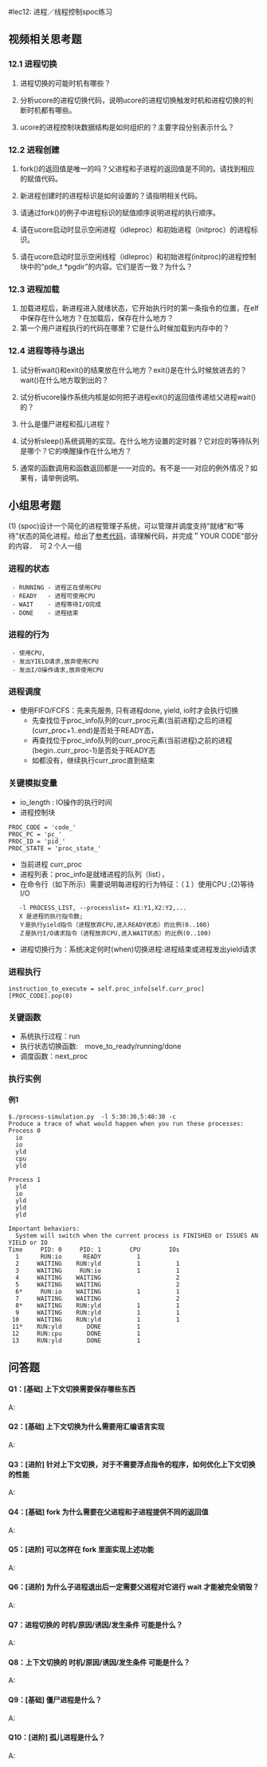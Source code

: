 #lec12: 进程／线程控制spoc练习

## 视频相关思考题
### 12.1 进程切换

1. 进程切换的可能时机有哪些？

2. 分析ucore的进程切换代码，说明ucore的进程切换触发时机和进程切换的判断时机都有哪些。

3. ucore的进程控制块数据结构是如何组织的？主要字段分别表示什么？

### 12.2 进程创建

1. fork()的返回值是唯一的吗？父进程和子进程的返回值是不同的。请找到相应的赋值代码。

2. 新进程创建时的进程标识是如何设置的？请指明相关代码。

3. 请通过fork()的例子中进程标识的赋值顺序说明进程的执行顺序。

4. 请在ucore启动时显示空闲进程（idleproc）和初始进程（initproc）的进程标识。

5. 请在ucore启动时显示空闲线程（idleproc）和初始进程(initproc)的进程控制块中的“pde_t *pgdir”的内容。它们是否一致？为什么？

### 12.3 进程加载

1. 加载进程后，新进程进入就绪状态，它开始执行时的第一条指令的位置，在elf中保存在什么地方？在加载后，保存在什么地方？
2. 第一个用户进程执行的代码在哪里？它是什么时候加载到内存中的？

### 12.4 进程等待与退出

1. 试分析wait()和exit()的结果放在什么地方？exit()是在什么时候放进去的？wait()在什么地方取到出的？

2. 试分析ucore操作系统内核是如何把子进程exit()的返回值传递给父进程wait()的？

3. 什么是僵尸进程和孤儿进程？

4. 试分析sleep()系统调用的实现。在什么地方设置的定时器？它对应的等待队列是哪个？它的唤醒操作在什么地方？

5. 通常的函数调用和函数返回都是一一对应的。有不是一一对应的例外情况？如果有，请举例说明。

## 小组思考题

(1) (spoc)设计一个简化的进程管理子系统，可以管理并调度支持“就绪”和“等待”状态的简化进程。给出了[参考代码](https://github.com/chyyuu/ucore_lab/blob/master/related_info/lab5/process-cpuio-homework.py)，请理解代码，并完成＂YOUR CODE"部分的内容．　可２个人一组

### 进程的状态 
```
 - RUNNING - 进程正在使用CPU
 - READY   - 进程可使用CPU
 - WAIT    - 进程等待I/O完成
 - DONE    - 进程结束
```

### 进程的行为
```
 - 使用CPU, 
 - 发出YIELD请求,放弃使用CPU
 - 发出I/O操作请求,放弃使用CPU
```

### 进程调度
 - 使用FIFO/FCFS：先来先服务, 只有进程done, yield, io时才会执行切换
   - 先查找位于proc_info队列的curr_proc元素(当前进程)之后的进程(curr_proc+1..end)是否处于READY态，
   - 再查找位于proc_info队列的curr_proc元素(当前进程)之前的进程(begin..curr_proc-1)是否处于READY态
   - 如都没有，继续执行curr_proc直到结束

### 关键模拟变量
 - io_length : IO操作的执行时间
 - 进程控制块
```
PROC_CODE = 'code_'
PROC_PC = 'pc_'
PROC_ID = 'pid_'
PROC_STATE = 'proc_state_'
```
 - 当前进程 curr_proc 
 - 进程列表：proc_info是就绪进程的队列（list），
 - 在命令行（如下所示）需要说明每进程的行为特征：（１）使用CPU ;(2)等待I/O
```
   -l PROCESS_LIST, --processlist= X1:Y1,X2:Y2,...
   X 是进程的执行指令数; 
   Ｙ是执行yield指令（进程放弃CPU,进入READY状态）的比例(0..100) 
   Ｚ是执行I/O请求指令（进程放弃CPU,进入WAIT状态）的比例(0..100)
```
 - 进程切换行为：系统决定何时(when)切换进程:进程结束或进程发出yield请求

### 进程执行
```
instruction_to_execute = self.proc_info[self.curr_proc][PROC_CODE].pop(0)
```

### 关键函数
 - 系统执行过程：run
 - 执行状态切换函数:　move_to_ready/running/done　
 - 调度函数：next_proc

### 执行实例

#### 例1
```
$./process-simulation.py  -l 5:30:30,5:40:30 -c
Produce a trace of what would happen when you run these processes:
Process 0
  io
  io
  yld
  cpu
  yld

Process 1
  yld
  io
  yld
  yld
  yld

Important behaviors:
  System will switch when the current process is FINISHED or ISSUES AN YIELD or IO
Time     PID: 0     PID: 1        CPU        IOs 
  1      RUN:io      READY          1            
  2     WAITING    RUN:yld          1          1 
  3     WAITING     RUN:io          1          1 
  4     WAITING    WAITING                     2 
  5     WAITING    WAITING                     2 
  6*     RUN:io    WAITING          1          1 
  7     WAITING    WAITING                     2 
  8*    WAITING    RUN:yld          1          1 
  9     WAITING    RUN:yld          1          1 
 10     WAITING    RUN:yld          1          1 
 11*    RUN:yld       DONE          1            
 12     RUN:cpu       DONE          1            
 13     RUN:yld       DONE          1            
```

## 问答题

#### Q1：[基础] 上下文切换需要保存哪些东西

A:

#### Q2：[基础] 上下文切换为什么需要用汇编语言实现

A:

#### Q3：[进阶] 针对上下文切换，对于不需要浮点指令的程序，如何优化上下文切换的性能

A:

#### Q4：[基础] fork 为什么需要在父进程和子进程提供不同的返回值

A:

#### Q5：[进阶] 可以怎样在 fork 里面实现上述功能

A:

#### Q6：[进阶] 为什么子进程退出后一定需要父进程对它进行 wait 才能被完全销毁？

A:

#### Q7：进程切换的 时机/原因/诱因/发生条件 可能是什么？

A:

#### Q8：上下文切换的 时机/原因/诱因/发生条件 可能是什么？

A:

#### Q9：[基础] 僵尸进程是什么？

A:

#### Q10：[进阶] 孤儿进程是什么？

A: